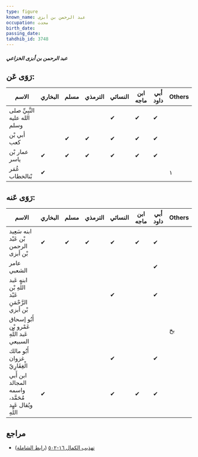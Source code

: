 ```yaml
---
type: figure
known_name: عبد الرحمن بن أبزى
occupation: محدث
birth_date:
passing_date:
tahdhib_id: 3748
---
```

##### عبد الرحمن بن أبزى الخزاعي

## رَوَى عَن:
| الاسم                         | البخاري | مسلم | الترمذي | النسائي | ابن ماجه | أبي داود | Others |
| ----------------------------- | ------- | ---- | ------- | ------- | -------- | -------- | ------ |
| النَّبِيِّ صلى الله عليه وسلم |         |      |         | ✔       | ✔        | ✔        |        |
| أبي بْن كعب                   |         | ✔    | ✔       | ✔       | ✔        | ✔        |        |
| عمار بْن ياسر                 | ✔       | ✔    | ✔       | ✔       | ✔        | ✔        |        |
| عُمَر بْنالخطاب               | ✔       |      |         |         |          |          | ١      |
## رَوَى عَنه:
| الاسم                                                | البخاري | مسلم | الترمذي | النسائي | ابن ماجه | أبي داود | Others |
| ---------------------------------------------------- | ------- | ---- | ------- | ------- | -------- | -------- | ------ |
| ابنه سَعِيد بْن عَبْد الرحمن بْن أبزى                | ✔       | ✔    | ✔       | ✔       | ✔        | ✔        |        |
| عامر الشعبي                                          |         |      |         |         |          | ✔        |        |
| ابنه عَبد اللَّهِ بْن عَبْد الرَّحْمَنِ بْن أبزي     |         |      |         | ✔       |          | ✔        |        |
| أَبُو إسحاق عَمْرو بْن عَبد اللَّهِ السبيعي          |         |      |         |         |          |          | بخ     |
| أَبُو مالك غزوان الْغِفَارِيّ                        |         |      |         | ✔       |          | ✔        |        |
| ابن أَبي المجالد واسمه مُحَمَّد، ويُقال عَبد اللَّهِ | ✔       |      |         | ✔       | ✔        | ✔        |        |
## مراجع
- [تهذيب الكمال ١٦-٥٠٢](obsidian://open?vault=Tahdhib-al-Kamal&file=Figures/٣٧٤٨-عبد%20الرحمن%20بن%20أبزى%20الخزاعي) ([رابط الشاملة](https://shamela.ws/book/3722/8495))